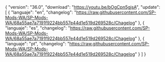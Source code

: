 { "version": "36.0",
    "download": "https://youtu.be/bOgCpn5gjsA",
     "update":
     [ { "languaje": "en",
         "changelog": "https://raw.githubusercontent.com/SP-Mods-WA/SP-Mods-WA/68a55ae7a7191f9224bb557e44d1e519d269528c/Chagelog" },
          { "languaje": "es",
         "changelog": "https://raw.githubusercontent.com/SP-Mods-WA/SP-Mods-WA/68a55ae7a7191f9224bb557e44d1e519d269528c/Chagelog" },
        { "languaje": "pt", "changelog": "https://raw.githubusercontent.com/SP-Mods-WA/SP-Mods-WA/68a55ae7a7191f9224bb557e44d1e519d269528c/Chagelog"
   }
   ]
 }
